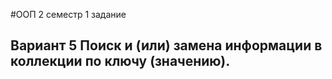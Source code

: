 #ООП 2 семестр 1 задание
## Вариант 5 Поиск и (или) замена информации в коллекции по ключу (значению).
